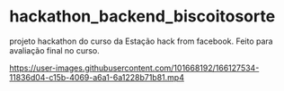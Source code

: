 # hackathon_backend_biscoitosorte


projeto hackathon do curso da Estação hack from facebook. Feito para avaliação final no curso.

https://user-images.githubusercontent.com/101668192/166127534-11836d04-c15b-4069-a6a1-6a1228b71b81.mp4


